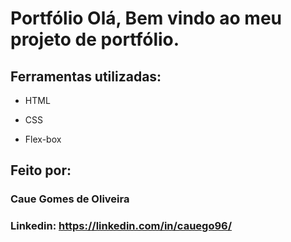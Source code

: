# Portfólio Olá, Bem vindo ao meu projeto de portfólio.

## Ferramentas utilizadas:

* HTML

* CSS

* Flex-box

## Feito por:

### Caue Gomes de Oliveira

### Linkedin: https://linkedin.com/in/cauego96/